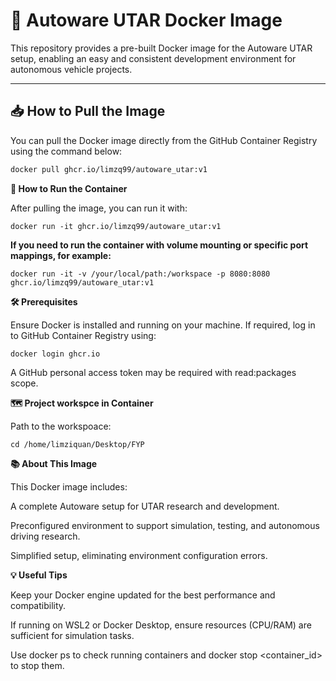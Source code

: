 # 🚗 Autoware UTAR Docker Image

This repository provides a pre-built Docker image for the Autoware UTAR setup, enabling an easy and consistent development environment for autonomous vehicle projects.

---

## 📥 How to Pull the Image

You can pull the Docker image directly from the GitHub Container Registry using the command below:

```bash
docker pull ghcr.io/limzq99/autoware_utar:v1

```



**🚀 How to Run the Container**

After pulling the image, you can run it with:
```
docker run -it ghcr.io/limzq99/autoware_utar:v1
```
**If you need to run the container with volume mounting or specific port mappings, for example:**
```
docker run -it -v /your/local/path:/workspace -p 8080:8080 ghcr.io/limzq99/autoware_utar:v1
```



**🛠️ Prerequisites**

Ensure Docker is installed and running on your machine.
If required, log in to GitHub Container Registry using:
```
docker login ghcr.io
```
A GitHub personal access token may be required with read:packages scope.




**🗺️ Project workspce in Container**

Path to the workspoace:
```
cd /home/limziquan/Desktop/FYP
```



**📚 About This Image**

This Docker image includes:

A complete Autoware setup for UTAR research and development.

Preconfigured environment to support simulation, testing, and autonomous driving research.

Simplified setup, eliminating environment configuration errors.



**💡 Useful Tips**

Keep your Docker engine updated for the best performance and compatibility.

If running on WSL2 or Docker Desktop, ensure resources (CPU/RAM) are sufficient for simulation tasks.

Use docker ps to check running containers and docker stop <container_id> to stop them.



